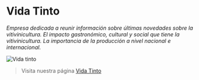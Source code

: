 # Vida Tinto
*Empresa dedicada a reunir información sobre últimas novedades sobre la vitivinicultura. El impacto gastronómico, cultural y social que tiene la vitivinicultura. La importancia de la producción a nivel nacional e internacional.*



![Vida tinto](https://i.ibb.co/1ZYhTKg/vidatintoreadme.jpg")

> Visita nuestra página [ Vida Tinto](https://martinsetaro.github.io/vidatinto360px/)




